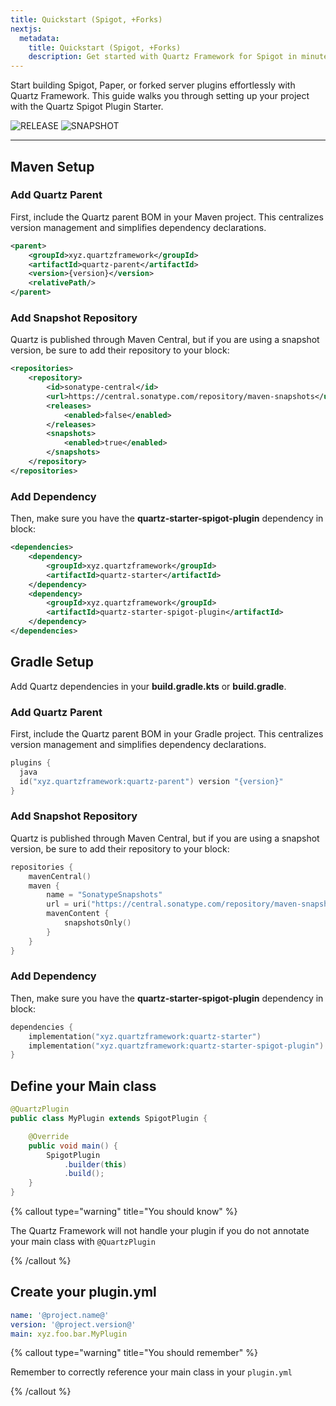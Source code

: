 ```yaml
---
title: Quickstart (Spigot, +Forks)
nextjs:
  metadata:
    title: Quickstart (Spigot, +Forks)
    description: Get started with Quartz Framework for Spigot in minutes
---
```


Start building Spigot, Paper, or forked server plugins effortlessly with Quartz Framework. This guide walks you through setting up your project with the Quartz Spigot Plugin Starter.

![RELEASE](https://img.shields.io/github/v/tag/quartz-framework/quartz-parent?include_prereleases&label=RELEASE&color=%2300FF00)
![SNAPSHOT](https://img.shields.io/github/v/tag/quartz-framework/quartz-parent?include_prereleases&label=SNAPSHOT)

---

## Maven Setup

### Add Quartz Parent

First, include the Quartz parent BOM in your Maven project. This centralizes version management and simplifies dependency declarations.
```xml
<parent>
    <groupId>xyz.quartzframework</groupId>
    <artifactId>quartz-parent</artifactId>
    <version>{version}</version>
    <relativePath/>
</parent>
```

### Add Snapshot Repository

Quartz is published through Maven Central, but if you are using a snapshot version, be sure to add their repository to your <repositories> block:
```xml
<repositories>
    <repository>
        <id>sonatype-central</id>
        <url>https://central.sonatype.com/repository/maven-snapshots</url>
        <releases>
            <enabled>false</enabled>
        </releases>
        <snapshots>
            <enabled>true</enabled>
        </snapshots>
    </repository>
</repositories>
```

### Add Dependency

Then, make sure you have the **quartz-starter-spigot-plugin** dependency in <dependencies> block:

```xml
<dependencies>
    <dependency>
        <groupId>xyz.quartzframework</groupId>
        <artifactId>quartz-starter</artifactId>
    </dependency>
    <dependency>
        <groupId>xyz.quartzframework</groupId>
        <artifactId>quartz-starter-spigot-plugin</artifactId>
    </dependency>
</dependencies>
```

## Gradle Setup

Add Quartz dependencies in your **build.gradle.kts** or **build.gradle**.

### Add Quartz Parent

First, include the Quartz parent BOM in your Gradle project. This centralizes version management and simplifies dependency declarations.

```kotlin
plugins {
  java
  id("xyz.quartzframework:quartz-parent") version "{version}"
}
```

### Add Snapshot Repository

Quartz is published through Maven Central, but if you are using a snapshot version, be sure to add their repository to your <repositories> block:

```kotlin
repositories {
    mavenCentral()
    maven {
        name = "SonatypeSnapshots"
        url = uri("https://central.sonatype.com/repository/maven-snapshots")
        mavenContent {
            snapshotsOnly()
        }
    }
}
```

### Add Dependency

Then, make sure you have the **quartz-starter-spigot-plugin** dependency in <dependencies> block:

```kotlin
dependencies {
    implementation("xyz.quartzframework:quartz-starter")
    implementation("xyz.quartzframework:quartz-starter-spigot-plugin")
}
```

## Define your Main class

```java
@QuartzPlugin
public class MyPlugin extends SpigotPlugin {

    @Override
    public void main() {
        SpigotPlugin
            .builder(this)
            .build();
    }
}
```

{% callout type="warning" title="You should know" %}

The Quartz Framework will not handle your plugin if you do not annotate your main class with `@QuartzPlugin`

{% /callout %}

## Create your plugin.yml
```yaml
name: '@project.name@'
version: '@project.version@'
main: xyz.foo.bar.MyPlugin
```

{% callout type="warning" title="You should remember" %}

Remember to correctly reference your main class in your `plugin.yml`

{% /callout %}